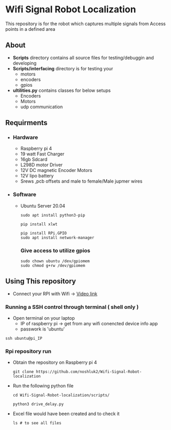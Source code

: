 # Wifi Signal Robot Localization
This repository is for the robot which captures multiple signals from Access points in a defined area
## About
- **Scripts** directory contains all source files for testing/debuggin and developing
- **Scripts/interfacing** directory is for testing your
  - motors
  - encoders
  - gpios
- **ultilities.py** contains classes for below setups
  - Encoders
  - Motors
  - udp communication

## Requirments
- ### Hardware
  - Raspberry pi 4
  - 19 watt Fast Charger
  - 16gb Sdcard
  - L298D motor Driver
  - 12V DC magnetic Encoder Motors
  - 12V lipo battery
  - Srews ,pcb offsets and male to female/Male jupmer wires
- ### Software
  - Ubuntu Server 20.04
    ```
    sudo apt install python3-pip
    ```
    ```
    pip install xlwt
    ```
    ```
    pip install RPi.GPIO
    sudo apt install network-manager
    ```
    ### Give access to utilize gpios
    ```
    sudo chown ubuntu /dev/gpiomem
    sudo chmod g+rw /dev/gpiomem
    ```

## Using This repository
- Connect your RPI with Wifi -> [Video link](https://www.youtube.com/watch?v=s4ZDlV3tIuM&t=507s&ab_channel=RaspberryTips)

### Running a SSH control through terminal ( shell only )
  - Open terminal on your laptop
    - IP of raspberry pi -> get from any wifi conencted device info app
    - passwork is 'ubuntu'
  ```
  ssh ubuntu@pi_IP
  ```
 ### Rpi repository run
  - Obtain the repository on Raspberry pi 4

    ```
    git clone https://github.com/noshluk2/Wifi-Signal-Robot-localization
    ```
  - Run the following python file
    ```
    cd Wifi-Signal-Robot-localization/scripts/
    ```
    ```
    python3 drive_delay.py
    ```
  - Excel file would have been created and to check it
    ```
    ls # to see all files
    ```



